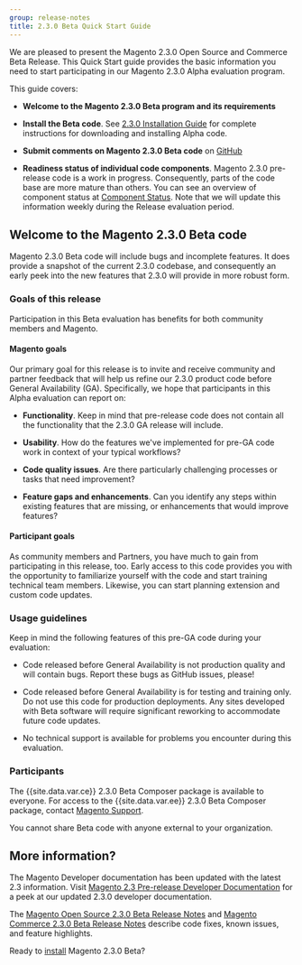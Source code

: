 ```yaml
---
group: release-notes
title: 2.3.0 Beta Quick Start Guide
---
```


We are pleased to present the Magento 2.3.0 Open Source and Commerce Beta Release. This Quick Start guide provides the basic information you need to start participating in our Magento 2.3.0 Alpha evaluation program.

This guide covers:

* **Welcome to the Magento 2.3.0 Beta program and its requirements**

* **Install the Beta code**. See [2.3.0 Installation Guide]({{page.baseurl}}/release-notes/2.3.0-install.html) for complete instructions for downloading and installing Alpha code.

* **Submit comments on Magento 2.3.0 Beta code** on [GitHub](https://github.com/magento/magento2/issues)

* **Readiness status of individual code components**. Magento 2.3.0 pre-release code is a work in progress. Consequently, parts of the code base are more mature than others. You can see an overview of component status at [Component Status]({{page.baseurl}}/release-notes/component-status.html). Note that we will update this information weekly during the Release evaluation period.

## Welcome to the Magento 2.3.0 Beta code

Magento 2.3.0 Beta code will include bugs and incomplete features. It does provide a snapshot of the current 2.3.0 codebase, and consequently an early peek into the new features that 2.3.0 will provide in more robust form.

### Goals of this release

Participation in this Beta evaluation has benefits for both community members and Magento.

#### Magento goals

Our primary goal for this release is to invite and receive community and partner feedback that will help us refine our 2.3.0 product code before General Availability (GA). Specifically, we hope that participants in this Alpha evaluation can report on:

* **Functionality**. Keep in mind that pre-release code does not contain all the functionality that the 2.3.0 GA release will include.

* **Usability**. How do the features we've implemented for pre-GA code work in context of your typical workflows?

* **Code quality issues**. Are there particularly challenging processes or tasks that need improvement?

* **Feature gaps and enhancements**. Can you identify any steps within existing features that are missing, or enhancements that would improve features?

#### Participant goals

As community members and Partners, you have much to gain from participating in this release, too. Early access to this code provides you with the opportunity to familiarize yourself with the code and start training technical team members. Likewise, you can start planning  extension and custom code updates.

### Usage guidelines

Keep in mind the following features of this pre-GA code during your evaluation:

* Code released before General Availability is not production quality and will contain bugs. Report these bugs as GitHub issues, please!

* Code released before General Availability is for testing and training only. Do not use this code for production deployments. Any sites developed with Beta software will require significant reworking to accommodate future code updates.

* No technical support is available for problems you encounter during this evaluation.

### Participants

The {{site.data.var.ce}} 2.3.0 Beta Composer package is available to everyone. For access to the {{site.data.var.ee}} 2.3.0 Beta Composer package, contact [Magento Support](https://magento.com/support).

You cannot share Beta code with anyone external to your organization.

## More information?

The Magento Developer documentation has been updated with the latest 2.3 information.  Visit [Magento 2.3 Pre-release Developer Documentation]({{site.baseurl}}/guides/v2.3/) for a peek at our updated 2.3.0 developer documentation.

The [Magento Open Source 2.3.0 Beta Release Notes]({{page.baseurl}}/release-notes/ReleaseNotes2.3.0OpenSource.html) and [Magento Commerce 2.3.0 Beta Release Notes]({{page.baseurl}}/release-notes/ReleaseNotes2.3.0Commerce.html) describe code fixes, known issues, and feature highlights. 

Ready to [install]({{page.baseurl}}/release-notes/2.3.0-install.html) Magento 2.3.0  Beta?